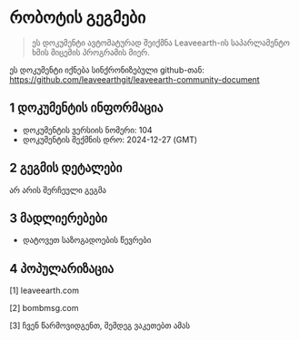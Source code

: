 # რობოტის გეგმები

>ეს დოკუმენტი ავტომატურად შეიქმნა Leaveearth-ის საპარლამენტო ხმის მიცემის პროგრამის მიერ.

ეს დოკუმენტი იქნება სინქრონიზებული github-თან: https://github.com/leaveearthgit/leaveearth-community-document

## 1 დოკუმენტის ინფორმაცია

- დოკუმენტის ვერსიის ნომერი: 104
- დოკუმენტის შექმნის დრო: 2024-12-27 (GMT)

## 2 გეგმის დეტალები

არ არის შერჩეული გეგმა

## 3 მადლიერებები
* დატოვეთ საზოგადოების წევრები

## 4 პოპულარიზაცია
[1] leaveearth.com

[2] bombmsg.com

[3] ჩვენ წარმოვიდგენთ, შემდეგ ვაკეთებთ ამას